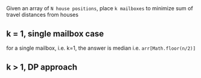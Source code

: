 
## 

Given an array of `N house positions`, place `k mailboxes` to minimize sum of travel distances from houses

## k = 1, single mailbox case

for a single mailbox, i.e. k=1, 
the answer is median i.e. `arr[Math.floor(n/2)]`

## k > 1, DP approach

